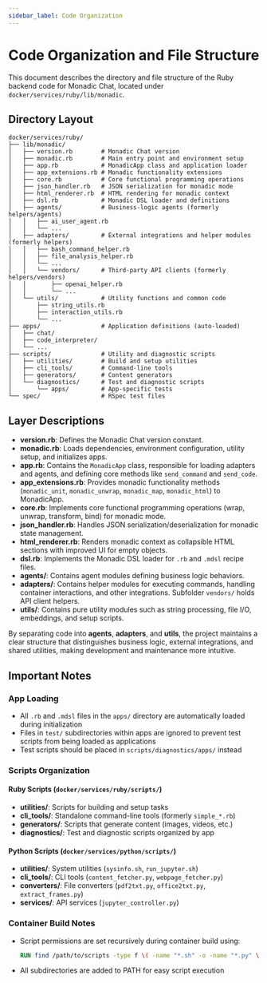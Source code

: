 ```yaml
---
sidebar_label: Code Organization
---
```


# Code Organization and File Structure

This document describes the directory and file structure of the Ruby backend code for Monadic Chat, located under `docker/services/ruby/lib/monadic`.

## Directory Layout

```text
docker/services/ruby/
├── lib/monadic/
│   ├── version.rb        # Monadic Chat version
│   ├── monadic.rb        # Main entry point and environment setup
│   ├── app.rb            # MonadicApp class and application loader
│   ├── app_extensions.rb # Monadic functionality extensions
│   ├── core.rb           # Core functional programming operations
│   ├── json_handler.rb   # JSON serialization for monadic mode
│   ├── html_renderer.rb  # HTML rendering for monadic context
│   ├── dsl.rb            # Monadic DSL loader and definitions
│   ├── agents/           # Business-logic agents (formerly helpers/agents)
│   │   ├── ai_user_agent.rb
│   │   └── ...
│   ├── adapters/         # External integrations and helper modules (formerly helpers)
│   │   ├── bash_command_helper.rb
│   │   ├── file_analysis_helper.rb
│   │   └── ...
│   │   └── vendors/      # Third-party API clients (formerly helpers/vendors)
│   │       ├── openai_helper.rb
│   │       └── ...
│   └── utils/            # Utility functions and common code
│       ├── string_utils.rb
│       ├── interaction_utils.rb
│       └── ...
├── apps/                 # Application definitions (auto-loaded)
│   ├── chat/
│   ├── code_interpreter/
│   └── ...
├── scripts/              # Utility and diagnostic scripts
│   ├── utilities/        # Build and setup utilities
│   ├── cli_tools/        # Command-line tools
│   ├── generators/       # Content generators
│   └── diagnostics/      # Test and diagnostic scripts
│       └── apps/         # App-specific tests
└── spec/                 # RSpec test files
```

## Layer Descriptions

- **version.rb**: Defines the Monadic Chat version constant.
- **monadic.rb**: Loads dependencies, environment configuration, utility setup, and initializes apps.
- **app.rb**: Contains the `MonadicApp` class, responsible for loading adapters and agents, and defining core methods like `send_command` and `send_code`.
- **app_extensions.rb**: Provides monadic functionality methods (`monadic_unit`, `monadic_unwrap`, `monadic_map`, `monadic_html`) to MonadicApp.
- **core.rb**: Implements core functional programming operations (wrap, unwrap, transform, bind) for monadic mode.
- **json_handler.rb**: Handles JSON serialization/deserialization for monadic state management.
- **html_renderer.rb**: Renders monadic context as collapsible HTML sections with improved UI for empty objects.
- **dsl.rb**: Implements the Monadic DSL loader for `.rb` and `.mdsl` recipe files.
- **agents/**: Contains agent modules defining business logic behaviors.
- **adapters/**: Contains helper modules for executing commands, handling container interactions, and other integrations. Subfolder `vendors/` holds API client helpers.
- **utils/**: Contains pure utility modules such as string processing, file I/O, embeddings, and setup scripts.

By separating code into **agents**, **adapters**, and **utils**, the project maintains a clear structure that distinguishes business logic, external integrations, and shared utilities, making development and maintenance more intuitive.

## Important Notes

### App Loading
- All `.rb` and `.mdsl` files in the `apps/` directory are automatically loaded during initialization
- Files in `test/` subdirectories within apps are ignored to prevent test scripts from being loaded as applications
- Test scripts should be placed in `scripts/diagnostics/apps/` instead

### Scripts Organization

#### Ruby Scripts (`docker/services/ruby/scripts/`)
- **utilities/**: Scripts for building and setup tasks
- **cli_tools/**: Standalone command-line tools (formerly `simple_*.rb`)
- **generators/**: Scripts that generate content (images, videos, etc.)
- **diagnostics/**: Test and diagnostic scripts organized by app

#### Python Scripts (`docker/services/python/scripts/`)
- **utilities/**: System utilities (`sysinfo.sh`, `run_jupyter.sh`)
- **cli_tools/**: CLI tools (`content_fetcher.py`, `webpage_fetcher.py`)
- **converters/**: File converters (`pdf2txt.py`, `office2txt.py`, `extract_frames.py`)
- **services/**: API services (`jupyter_controller.py`)

### Container Build Notes
- Script permissions are set recursively during container build using:
  ```dockerfile
  RUN find /path/to/scripts -type f \( -name "*.sh" -o -name "*.py" \) -exec chmod +x {} \;
  ```
- All subdirectories are added to PATH for easy script execution